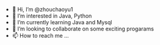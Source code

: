 - 👋 Hi, I’m @zhouchaoyu1
- 👀 I’m interested in Java, Python
- 🌱 I’m currently learning  Java and Mysql
- 💞️ I’m looking to collaborate on some exciting progarams 
- 📫 How to reach me ...


<!---
zhouchaoyu1/zhouchaoyu1 is a ✨ special ✨ repository because its `README.md` (this file) appears on your GitHub profile.
You can click the Preview link to take a look at your changes.
--->
